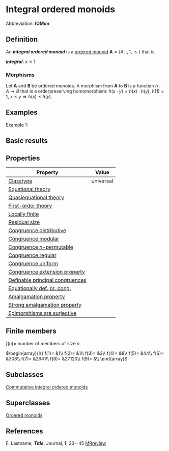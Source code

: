 # Integral ordered monoids

Abbreviation: **IOMon**

## Definition
An ***integral ordered monoid*** is a [ordered monoid](ordered_monoids.md) $\mathbf{A}=\langle A,\cdot,1,\le\rangle$ that is

***integral***:  $x\le 1$


### Morphisms
Let $\mathbf{A}$ and $\mathbf{B}$ be ordered monoids. A morphism from $\mathbf{A}$ to $\mathbf{B}$ is a function $h:A\rightarrow B$ that is a orderpreserving homomorphism: 
$h(x \cdot y)=h(x) \cdot h(y)$, 
$h(1)=1$,
$x\le y\Longrightarrow h(x)\le h(y)$.


## Examples
Example 1: 

## Basic results


## Properties



|Property|Value|
|---|---|
|[Classtype](classtype.md)                        |universal  |
|[Equational theory](equational_theory.md)                | |
|[Quasiequational theory](quasiequational_theory.md)           | |
|[First-order theory](first-order_theory.md)               | |
|[Locally finite](locally_finite.md)                   | |
|[Residual size](residual_size.md)                    | |
|[Congruence distributive](congruence_distributive.md)          | |
|[Congruence modular](congruence_modular.md)               | |
|[Congruence $n$-permutable](congruence_$n$-permutable.md)        | |
|[Congruence regular](congruence_regular.md)               | |
|[Congruence uniform](congruence_uniform.md)               | |
|[Congruence extension property](congruence_extension_property.md)    | |
|[Definable principal congruences](definable_principal_congruences.md)  | |
|[Equationally def. pr. cong.](equationally_def._pr._cong..md)      | |
|[Amalgamation property](amalgamation_property.md)            | |
|[Strong amalgamation property](strong_amalgamation_property.md)     | |
|[Epimorphisms are surjective](epimorphisms_are_surjective.md)      | |

## Finite members
$f(n)=$ number of members of size $n$.

$\begin{array}{lr}
f(1)= &1\\
f(2)= &1\\
f(3)= &2\\
f(4)= &8\\
f(5)= &44\\
f(6)= &308\\
f(7)= &2641\\
f(8)= &27120\\
f(9)= &\\
\end{array}$

## Subclasses
[Commutative integral ordered monoids](commutative_integral_ordered_monoids.md)


## Superclasses
[Ordered monoids](ordered_monoids.md)


## References


F. Lastname, ***Title***, Journal, **1**, 23--45 [MRreview](mrreviews.md) 



